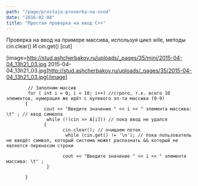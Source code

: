 ```yaml
---
path: "/page/prostaja-proverka-na-vvod"
date: "2016-02-08"
title: "Простая проверка на ввод С++"
---
```

Проверка на ввод на примере массива, используя цикл wile, методы cin.clear() И cin.get()
[cut]

[image=http://stud.ashcherbakov.ru/uploads/_pages/35/mini/2015-04-04_13h21_03.jpg 2015-04-04_13h21_03.jpg]http://stud.ashcherbakov.ru/uploads/_pages/35/2015-04-04_13h21_03.jpg[/image]


```
        // Заполним массив
        for ( int i = 0; i < 10; i++) //строго, т.к. всего 10 элементов, нумерация же идёт с нулевого эл-та массива (0-9)
       {
              cout << "Введите значение " << i << " элемента массива: \t" ; // ввод символа
               while (!(cin >> A[i])) // пока ввод не удался
              {
                     cin.clear(); // очищаем поток
                      while (cin.get() != '\n'); // пока пользователь не введёт символ, который система может распознать && который не является переносом строки

                     cout << "Введите значение " << i << " элемента массива: \t" ;
               }

       }

```
